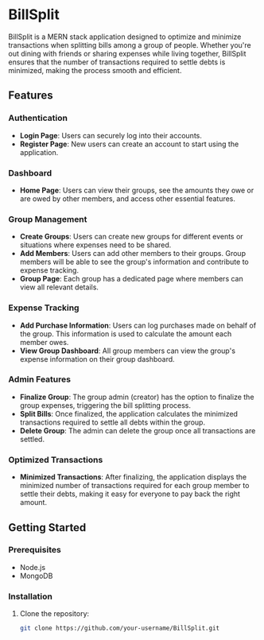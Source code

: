 # BillSplit

BillSplit is a MERN stack application designed to optimize and minimize transactions when splitting bills among a group of people. Whether you're out dining with friends or sharing expenses while living together, BillSplit ensures that the number of transactions required to settle debts is minimized, making the process smooth and efficient.

## Features

### Authentication
- **Login Page**: Users can securely log into their accounts.
- **Register Page**: New users can create an account to start using the application.

### Dashboard
- **Home Page**: Users can view their groups, see the amounts they owe or are owed by other members, and access other essential features.

### Group Management
- **Create Groups**: Users can create new groups for different events or situations where expenses need to be shared.
- **Add Members**: Users can add other members to their groups. Group members will be able to see the group's information and contribute to expense tracking.
- **Group Page**: Each group has a dedicated page where members can view all relevant details.

### Expense Tracking
- **Add Purchase Information**: Users can log purchases made on behalf of the group. This information is used to calculate the amount each member owes.
- **View Group Dashboard**: All group members can view the group's expense information on their group dashboard.

### Admin Features
- **Finalize Group**: The group admin (creator) has the option to finalize the group expenses, triggering the bill splitting process.
- **Split Bills**: Once finalized, the application calculates the minimized transactions required to settle all debts within the group.
- **Delete Group**: The admin can delete the group once all transactions are settled.

### Optimized Transactions
- **Minimized Transactions**: After finalizing, the application displays the minimized number of transactions required for each group member to settle their debts, making it easy for everyone to pay back the right amount.

## Getting Started

### Prerequisites
- Node.js
- MongoDB

### Installation
1. Clone the repository:
   ```sh
   git clone https://github.com/your-username/BillSplit.git
